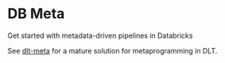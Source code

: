 # DB Meta
Get started with metadata-driven pipelines in Databricks

See [dlt-meta](https://github.com/databrickslabs/dlt-meta) for a mature solution for metaprogramming in DLT.